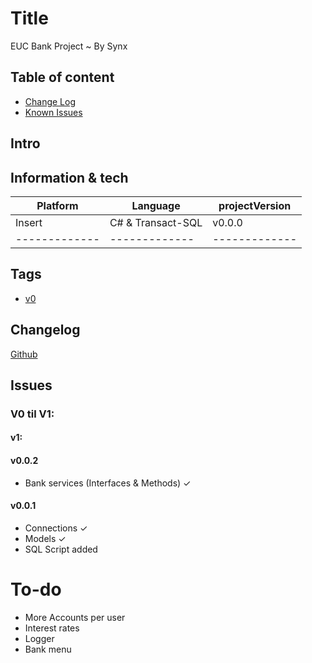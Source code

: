 ﻿# Title

EUC Bank Project
~ By Synx

## Table of content
* [Change Log](##Changelog)
* [Known Issues](##Issues)

## Intro


## Information & tech

| Platform      |    Language   | projectVersion| 
| ------------- | ------------- | ------------- |
|    Insert    |    C# & Transact-SQL |       v0.0.0     |
| ------------- | ------------- | ------------- |

## Tags
* [v0](https://github.com/user/Project/releases/tag/V0)

## Changelog
[Github](https://github.com/SynxEU/BankProjectOOP/commits/master/)

## Issues

### V0 til V1:

#### v1:

#### v0.0.2
* Bank services (Interfaces & Methods) ✓

#### v0.0.1
* Connections ✓
* Models ✓
* SQL Script added

# To-do

* More Accounts per user
* Interest rates
* Logger
* Bank menu

